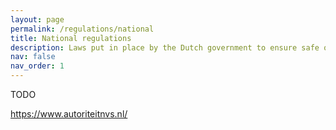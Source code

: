 ```yaml
---
layout: page
permalink: /regulations/national
title: National regulations
description: Laws put in place by the Dutch government to ensure safe operation of nuclear power plants.
nav: false
nav_order: 1
---
```


TODO

https://www.autoriteitnvs.nl/

